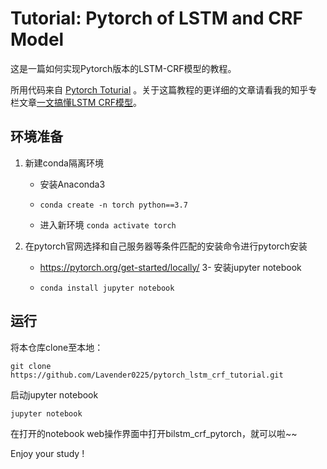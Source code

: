 # Tutorial: Pytorch of LSTM and CRF Model

这是一篇如何实现Pytorch版本的LSTM-CRF模型的教程。

所用代码来自 [Pytorch Toturial](https://pytorch.org/tutorials/beginner/nlp/advanced_tutorial.html) 。关于这篇教程的更详细的文章请看我的知乎专栏文章[一文搞懂LSTM CRF模型](https://zhuanlan.zhihu.com/p/594543744/preview?comment=0&catalog=0)。

## 环境准备

1. 新建conda隔离环境
   
   - 安装Anaconda3
   
   - `conda create -n torch python==3.7`
   
   - 进入新环境 `conda activate torch`

2. 在pytorch官网选择和自己服务器等条件匹配的安装命令进行pytorch安装
   
   - https://pytorch.org/get-started/locally/
     3- 安装jupyter notebook
   
   - `conda install jupyter notebook`

## 运行

将本仓库clone至本地：

`git clone https://github.com/Lavender0225/pytorch_lstm_crf_tutorial.git`

启动jupyter notebook

`jupyter notebook`

在打开的notebook web操作界面中打开bilstm_crf_pytorch，就可以啦~~

Enjoy your study !
